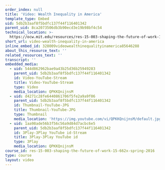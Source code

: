 ```yaml
---
order_index: null
title: 'Video: Wealth Inequality in America'
template_type: Embed
uid: 5db2b3aaf8f5bdfc137f44f116401342
parent_uid: 8ca2073506db3b90ecd3e19b98bf4c54
technical_location: >-
  https://ocw.mit.edu/resources/res-15-003-shaping-the-future-of-work-15-662x-spring-2016/introduction-challenges-and-opportunities/for-more-information/video-wealth-inequality-in-america
short_url: video-wealth-inequality-in-america
inline_embed_id: 328009videowealthinequalityinamerica85646288
about_this_resource_text: ''
related_resources_text: ''
transcript: ''
embedded_media:
  - uid: 544d862962bae9a43b25d36b25949283
    parent_uid: 5db2b3aaf8f5bdfc137f44f116401342
    id: Video-YouTube-Stream
    title: Video-YouTube-Stream
    type: Video
    media_location: QPKKQnijnsM
  - uid: d4271c28fe6440861706f5fe2a9a9f06
    parent_uid: 5db2b3aaf8f5bdfc137f44f116401342
    id: Thumbnail-YouTube-JPG
    title: Thumbnail-YouTube-JPG
    type: Thumbnail
    media_location: 'https://img.youtube.com/vi/QPKKQnijnsM/default.jpg'
  - uid: 1aa98ade56b3f56c56a9d84d7acbc6e5
    parent_uid: 5db2b3aaf8f5bdfc137f44f116401342
    id: 3Play-3Play YouTube id-Stream
    title: 3Play-3Play YouTube id
    type: 3Play
    media_location: QPKKQnijnsM
course_id: res-15-003-shaping-the-future-of-work-15-662x-spring-2016
type: course
layout: video
---
```

